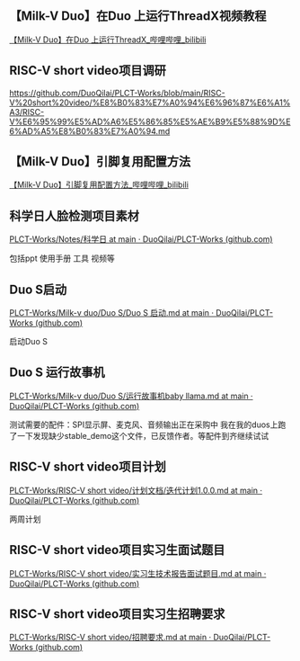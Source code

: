 ## 【Milk-V Duo】在Duo 上运行ThreadX视频教程

[【Milk-V Duo】在Duo 上运行ThreadX_哔哩哔哩_bilibili](https://www.bilibili.com/video/BV1yi421C7SK/?spm_id_from=333.999.0.0&vd_source=417238cd96b1b549d14bcb35a9da3cf0)

## RISC-V short video项目调研

https://github.com/DuoQilai/PLCT-Works/blob/main/RISC-V%20short%20video/%E8%B0%83%E7%A0%94%E6%96%87%E6%A1%A3/RISC-V%E6%95%99%E5%AD%A6%E5%86%85%E5%AE%B9%E5%88%9D%E6%AD%A5%E8%B0%83%E7%A0%94.md


## 【Milk-V Duo】引脚复用配置方法

[【Milk-V Duo】引脚复用配置方法_哔哩哔哩_bilibili](https://www.bilibili.com/video/BV1nH4y1u7zX/)

## 科学日人脸检测项目素材

[PLCT-Works/Notes/科学日 at main · DuoQilai/PLCT-Works (github.com)](https://github.com/DuoQilai/PLCT-Works/tree/main/Notes/科学日)

包括ppt 使用手册 工具 视频等
## Duo S启动

[PLCT-Works/Milk-v duo/Duo S/Duo S 启动.md at main · DuoQilai/PLCT-Works (github.com)](https://github.com/DuoQilai/PLCT-Works/blob/main/Milk-v%20duo/Duo%20S/Duo%20S%20%E5%90%AF%E5%8A%A8.md)

启动Duo S

## Duo S 运行故事机

[PLCT-Works/Milk-v duo/Duo S/运行故事机baby llama.md at main · DuoQilai/PLCT-Works (github.com)](https://github.com/DuoQilai/PLCT-Works/blob/main/Milk-v%20duo/Duo%20S/%E8%BF%90%E8%A1%8C%E6%95%85%E4%BA%8B%E6%9C%BAbaby%20llama.md)

测试需要的配件：SPI显示屏、麦克风、音频输出正在采购中
我在我的duos上跑了一下发现缺少stable_demo这个文件，已反馈作者。等配件到齐继续试试

## RISC-V short video项目计划

[PLCT-Works/RISC-V short video/计划文档/迭代计划1.0.0.md at main · DuoQilai/PLCT-Works (github.com)](https://github.com/DuoQilai/PLCT-Works/blob/main/RISC-V%20short%20video/%E8%AE%A1%E5%88%92%E6%96%87%E6%A1%A3/%E8%BF%AD%E4%BB%A3%E8%AE%A1%E5%88%921.0.0.md)

两周计划

## RISC-V short video项目实习生面试题目

[PLCT-Works/RISC-V short video/实习生技术报告面试题目.md at main · DuoQilai/PLCT-Works (github.com)](https://github.com/DuoQilai/PLCT-Works/blob/main/RISC-V%20short%20video/%E5%AE%9E%E4%B9%A0%E7%94%9F%E6%8A%80%E6%9C%AF%E6%8A%A5%E5%91%8A%E9%9D%A2%E8%AF%95%E9%A2%98%E7%9B%AE.md)

## RISC-V short video项目实习生招聘要求

[PLCT-Works/RISC-V short video/招聘要求.md at main · DuoQilai/PLCT-Works (github.com)](https://github.com/DuoQilai/PLCT-Works/blob/main/RISC-V%20short%20video/%E6%8B%9B%E8%81%98%E8%A6%81%E6%B1%82.md)